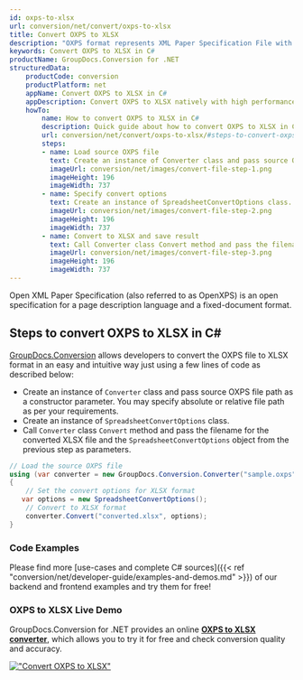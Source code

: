 ```yaml
---
id: oxps-to-xlsx
url: conversion/net/convert/oxps-to-xlsx
title: Convert OXPS to XLSX
description: "OXPS format represents XML Paper Specification File with .oxps extension. Learn how to convert OXPS to XLSX file programmatically in C# language using GroupDocs.Conversion for .NET library."
keywords: Convert OXPS to XLSX in C#
productName: GroupDocs.Conversion for .NET
structuredData:
    productCode: conversion
    productPlatform: net
    appName: Convert OXPS to XLSX in C#
    appDescription: Convert OXPS to XLSX natively with high performance using C# language and server side GroupDocs.Conversion for .NET APIs, without the use of any software like Microsoft or Open Office.
    howTo:
        name: How to convert OXPS to XLSX in C# 
        description: Quick guide about how to convert OXPS to XLSX in C# with high performance and accuracy.
        url: conversion/net/convert/oxps-to-xlsx/#steps-to-convert-oxps-to-xlsx-in-c
        steps:
        - name: Load source OXPS file 
          text: Create an instance of Converter class and pass source OXPS file path as a constructor parameter. You may specify absolute or relative file path as per your requirements. 
          imageUrl: conversion/net/images/convert-file-step-1.png
          imageHeight: 196
          imageWidth: 737
        - name: Specify convert options 
          text: Create an instance of SpreadsheetConvertOptions class.
          imageUrl: conversion/net/images/convert-file-step-2.png
          imageHeight: 196
          imageWidth: 737
        - name: Convert to XLSX and save result 
          text: Call Converter class Convert method and pass the filename for the converted HTML file and the SpreadsheetConvertOptions object from the previous step as parameters.
          imageUrl: conversion/net/images/convert-file-step-3.png
          imageHeight: 196
          imageWidth: 737
---
```


Open XML Paper Specification (also referred to as OpenXPS) is an open specification for a page description language and a fixed-document format.

## Steps to convert OXPS to XLSX in C#

[GroupDocs.Conversion](https://products.groupdocs.com/conversion/net) allows developers to convert the OXPS file to XLSX format in an easy and intuitive way just using a few lines of code as described below:

* Create an instance of `Converter` class and pass source OXPS file path as a constructor parameter. You may specify absolute or relative file path as per your requirements. 
* Create an instance of `SpreadsheetConvertOptions` class.
* Call `Converter` class `Convert` method and pass the filename for the converted XLSX file and the `SpreadsheetConvertOptions` object from the previous step as parameters.

```csharp
// Load the source OXPS file
using (var converter = new GroupDocs.Conversion.Converter("sample.oxps"))
{
    // Set the convert options for XLSX format
   var options = new SpreadsheetConvertOptions();
    // Convert to XLSX format
    converter.Convert("converted.xlsx", options);
}
```

### Code Examples

Please find more [use-cases and complete C# sources]({{< ref "conversion/net/developer-guide/examples-and-demos.md" >}}) of our backend and frontend examples and try them for free!

### OXPS to XLSX Live Demo

GroupDocs.Conversion for .NET provides an online [**OXPS to XLSX converter**](https://products.groupdocs.app/conversion/oxps-to-xlsx), which allows you to try it for free and check conversion quality and accuracy.

[!["Convert OXPS to XLSX"](conversion/net/images/convert-to-xlsx/convert-oxps-to-xlsx.png)](https://products.groupdocs.app/conversion/oxps-to-xlsx)
